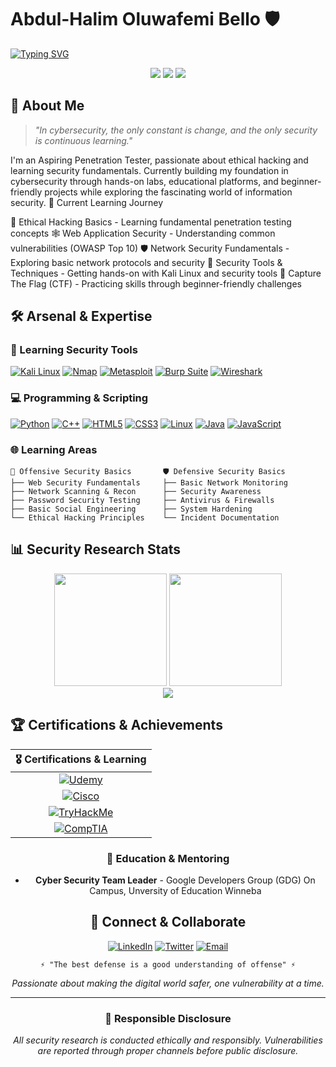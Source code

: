 # Abdul-Halim Oluwafemi Bello 🛡️

[![Typing SVG](https://readme-typing-svg.demolab.com?font=Fira+Code&size=19&pause=1000&color=00FF41&width=435&lines=Hello!+%F0%9F%91%8B+Abdul-Halim+Oluwafemi+Bello;Ethical+Hacker+%26+Penetration+Tester;Cybersecurity+Enthusiast;Vulnerability+Hunter)](https://git.io/typing-svg)


<div align="center">
  <a href="https://www.cisco.com/c/en/us/training-events/training-certifications/certifications.html"><img src="https://img.shields.io/badge/Cisco-Learning%20Path-1BA0D7?style=for-the-badge&logo=cisco&logoColor=white"/></a>
  <a href="https://www.comptia.org/certifications"><img src="https://img.shields.io/badge/CompTIA-Certification%20Track-CE0E2D?style=for-the-badge&logo=comptia&logoColor=white"/></a>
  <a href="https://tryhackme.com/"><img src="https://img.shields.io/badge/TryHackMe-Learning%20Platform-212C42?style=for-the-badge&logo=tryhackme&logoColor=white"/></a>
</div>

## 🚀 About Me

> *"In cybersecurity, the only constant is change, and the only security is continuous learning."*

I'm an Aspiring Penetration Tester, passionate about ethical hacking and learning security fundamentals. Currently building my foundation in cybersecurity through hands-on labs, educational platforms, and beginner-friendly projects while exploring the fascinating world of information security.
🎯 Current Learning Journey

🔴 Ethical Hacking Basics - Learning fundamental penetration testing concepts
🕸️ Web Application Security - Understanding common vulnerabilities (OWASP Top 10)
🛡️ Network Security Fundamentals - Exploring basic network protocols and security
🧠 Security Tools & Techniques - Getting hands-on with Kali Linux and security tools
🔬 Capture The Flag (CTF) - Practicing skills through beginner-friendly challenges
## 🛠️ Arsenal & Expertise

### 🔧 Learning Security Tools
[![Kali Linux](https://img.shields.io/badge/Kali%20Linux-557C94?style=flat-square&logo=kalilinux&logoColor=white)](https://www.kali.org/)
[![Nmap](https://img.shields.io/badge/Nmap-4682B4?style=flat-square&logo=nmap&logoColor=white)](https://nmap.org/)
[![Metasploit](https://img.shields.io/badge/Metasploit-000000?style=flat-square&logo=metasploit&logoColor=white)](https://www.metasploit.com/)
[![Burp Suite](https://img.shields.io/badge/Burp%20Suite-FF6633?style=flat-square&logo=burpsuite&logoColor=white)](https://portswigger.net/burp)
[![Wireshark](https://img.shields.io/badge/Wireshark-1679A7?style=flat-square&logo=wireshark&logoColor=white)](https://www.wireshark.org/)

### 💻 Programming & Scripting
[![Python](https://img.shields.io/badge/Python-3776AB?style=flat-square&logo=python&logoColor=white)](https://www.python.org/)
[![C++](https://img.shields.io/badge/C++-00599C?style=flat-square&logo=cplusplus&logoColor=white)](https://isocpp.org/)
[![HTML5](https://img.shields.io/badge/HTML5-E34F26?style=flat-square&logo=html5&logoColor=white)](https://developer.mozilla.org/en-US/docs/Web/HTML)
[![CSS3](https://img.shields.io/badge/CSS3-1572B6?style=flat-square&logo=css3&logoColor=white)](https://developer.mozilla.org/en-US/docs/Web/CSS)
[![Linux](https://img.shields.io/badge/Linux%20CLI-FCC624?style=flat-square&logo=linux&logoColor=black)](https://www.linux.org/)
[![Java](https://img.shields.io/badge/Java-007396?style=flat-square&logo=java&logoColor=white)](https://www.oracle.com/java/)
[![JavaScript](https://img.shields.io/badge/JavaScript-F7DF1E?style=flat-square&logo=javascript&logoColor=black)](https://developer.mozilla.org/en-US/docs/Web/JavaScript)

### 🌐 Learning Areas
```
🔴 Offensive Security Basics       🛡️ Defensive Security Basics
├── Web Security Fundamentals     ├── Basic Network Monitoring
├── Network Scanning & Recon      ├── Security Awareness
├── Password Security Testing     ├── Antivirus & Firewalls
├── Basic Social Engineering      ├── System Hardening
└── Ethical Hacking Principles    └── Incident Documentation
```

## 📊 Security Research Stats

<div align="center">
  <img height="180em" src="https://github-readme-stats.vercel.app/api?username=XARKSHADOW&show_icons=true&theme=dark&include_all_commits=true&count_private=true&hide_border=true&bg_color=0d1117&title_color=00ff41&text_color=ffffff&icon_color=00ff41"/>
  <img height="180em" src="https://github-readme-stats.vercel.app/api/top-langs/?username=XARKSHADOW&layout=compact&langs_count=8&theme=dark&hide_border=true&bg_color=0d1117&title_color=00ff41&text_color=ffffff"/>
</div>

<div align="center">
  <img src="https://github-readme-streak-stats.herokuapp.com/?user=XARKSHADOW&theme=dark&hide_border=true&background=0D1117&stroke=00ff41&ring=00ff41&fire=00ff41&currStreakLabel=00ff41"/>
</div>

## 🏆 Certifications & Achievements

<div align="center">
  
| 🎖️ **Certifications & Learning**
|:---:|
| [![Udemy](https://img.shields.io/badge/Udemy-Learn%20Ethical%20Hacking-A435F0?style=flat-square&logo=udemy&logoColor=white)](https://drive.google.com/file/d/1bKOfYke_JGtiX4BOmiQvX_m85wnFt7pv/view?usp=drive_link)
| [![Cisco](https://img.shields.io/badge/Cisco-Introduction%20to%20Cybersecurity-1BA0D7?style=flat-square&logo=cisco&logoColor=white)](https://drive.google.com/file/d/1ZCZLPUwd6SI9WvRCmW_vGyvgskVPCnyj/view?usp=drive_link) 
| [![TryHackMe](https://img.shields.io/badge/TryHackMe-Pre%20Security%20Path-212C42?style=flat-square&logo=tryhackme&logoColor=white)](https://drive.google.com/file/d/1xSbzzOhfj-qWqVLldDjF7Ulso5aNp5LK/view?usp=drive_link)
| [![CompTIA](https://img.shields.io/badge/CompTIA-In%20Progress-CE0E2D?style=flat-square&logo=comptia&logoColor=white)](https://www.comptia.org/certifications)

### 🏫 Education & Mentoring
- **Cyber Security Team Leader** - Google Developers Group (GDG) On Campus, Unversity of Education Winneba 

## 📡 Connect & Collaborate

<div align="center">
  
[![LinkedIn](https://img.shields.io/badge/LinkedIn-Professional%20Network-0077B5?style=for-the-badge&logo=linkedin&logoColor=white)](https://www.linkedin.com/in/femibello)
[![Twitter](https://img.shields.io/badge/Twitter-Security%20Updates-1DA1F2?style=for-the-badge&logo=twitter&logoColor=white)](https://x.com/scaredylone)
[![Email](https://img.shields.io/badge/Email-Security%20Inquiries-8B89CC?style=for-the-badge&logo=protonmail&logoColor=white)](mailto:abdulhalimbello@protonmail.com)

</div>


<div align="center">

```
⚡ "The best defense is a good understanding of offense" ⚡
```

*Passionate about making the digital world safer, one vulnerability at a time.*

</div>

---

### 🔐 **Responsible Disclosure**
*All security research is conducted ethically and responsibly. Vulnerabilities are reported through proper channels before public disclosure.*
